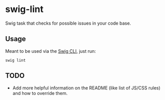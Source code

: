 # swig-lint
Swig task that checks for possible issues in your code base.

## Usage
Meant to be used via the [Swig CLI][1], just run:

```
swig lint
```

[1]:https://www.npmjs.com/package/@gilt-tech/swig

## TODO

 - Add more helpful information on the README (like list of JS/CSS rules) and
 how to override them.
